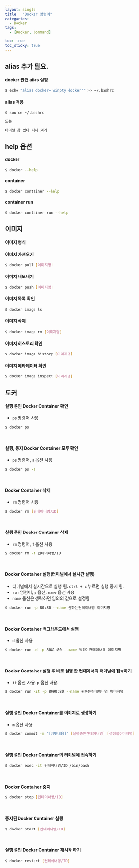 ```yaml
---
layout: single
title:  "Docker 명령어"
categories:
  - Docker
tags:
  - [Docker, Command]

toc: true
toc_sticky: true
---
```


## alias 추가 필요.

#### docker 관련 alias 설정
```bash
$ echo "alias docker='winpty docker'" >> ~/.bashrc
```

#### alias 적용
```bash
$ source ~/.bashrc

또는

터미널 창 껐다 다시 켜기
```


## help 옵션


#### docker
```bash
$ docker --help
```

#### container
```bash
$ docker container --help
```

#### container run
```bash
$ docker container run --help
```


## 이미지

#### 이미지 형식


#### 이미지 가져오기
```bash
$ docker pull [이미지명]
```

#### 이미지 내보내기
```bash
$ docker push [이미지명]
```

#### 이미지 목록 확인
```bash
$ docker image ls
```

#### 이미지 삭제
```bash
$ docker image rm [이미지명]
```

#### 이미지 히스토리 확인
```bash
$ docker image history [이미지명]
```

#### 이미지 메타데이터 확인
```bash
$ docker image inspect [이미지명]
```



## 도커

#### 실행 중인 Docker Container 확인
- `ps` 명령어 사용

```bash
$ docker ps
```

<br>

#### 실행, 중지 Docker Container 모두 확인
- `ps` 명령어, `a` 옵션 사용

```bash
$ docker ps -a
```

<br>

#### Docker Container 삭제
- `rm` 명령어 사용

```bash
$ docker rm [컨테이너명/ID]
```

<br>

#### 실행 중인 Docker Container 삭제
- `rm` 명령어, `f` 옵션 사용

```bash
$ docker rm -f 컨테이너명/ID
```

<br>

#### Docker Container 실행(터미널에서 실시간 실행)
- 터미널에서 실시간으로 실행 됨. `ctrl + c` 누르면 실행 중지 됨.
- `run` 명령어, `p` 옵션, `name` 옵션 사용
- `name` 옵션은 생략하면 임의의 값으로 설정됨

```bash
$ docker run -p 80:80 --name 원하는컨테이너명 이미지명
```

<br>

#### Docker Container 백그라운드에서 실행
- `d` 옵션 사용
```bash
$ docker run -d -p 8081:80 --name 원하는컨테이너명 이미지명
```

<br>

#### Docker Container 실행 후 바로 실행 한 컨테이너의 터미널에 접속하기
- `it` 옵션 사용. `p` 옵션 사용. 
```bash
$ docker run -it -p 8090:80 --name 원하는컨테이너명 이미지명
```

<br>

#### 실행 중인 Docker Container를 이미지로 생성하기
- `m` 옵션 사용
```bash
$ docker commit -m "[커밋내용]" [실행중인컨테이너명] [생성할이미지명]
```

<br>

#### 실행 중인 Docker Container의 터미널에 접속하기
```bash
$ docker exec -it 컨테이너명/ID /bin/bash
```

<br>

#### Docker Container 중지
```bash
$ docker stop [컨테이너명/ID]
```

<br>

#### 중지된 Docker Container 실행
```bash
$ docker start [컨테이너명/ID]
```

<br>

#### 실행 중인 Docker Container 재시작 하기
```bash
$ docker restart [컨테이너명/ID]
```
